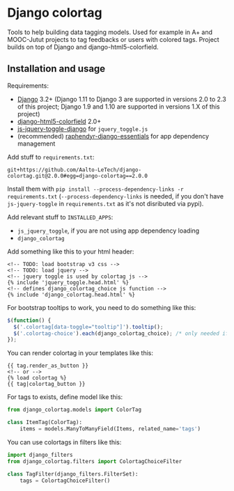 Django colortag
================

Tools to help building data tagging models.
Used for example in A+ and MOOC-Jutut projects to tag feedbacks or users with colored tags.
Project builds on top of Django and django-html5-colorfield.

Installation and usage
----------------------

Requirements:

 * [Django](https://www.djangoproject.com/) 3.2+ (Django 1.11 to Django 3 are supported in versions 2.0 to 2.3 of this project; Django 1.9 and 1.10 are supported in versions 1.X of this project)
 * [django-html5-colorfield](https://github.com/knyghty/django-html5-colorfield) 2.0+
 * [js-jquery-toggle-django](https://github.com/Aalto-LeTech/js-jquery-toggle) for `jquery_toggle.js`
 * (recommended) [raphendyr-django-essentials](https://github.com/raphendyr/raphendyr-django-essentials) for app dependency management

Add stuff to `requirements.txt`:

```
git+https://github.com/Aalto-LeTech/django-colortag.git@2.0.0#egg=django-colortag==2.0.0
```

Install them with `pip install --process-dependency-links -r requirements.txt`
(`--process-dependency-links` is needed, if you don't have `js-jquery-toggle` in `requirements.txt` as it's not disributed via pypi).

Add relevant stuff to `INSTALLED_APPS`:

 * `js_jquery_toggle`, if you are not using app dependency loading
 * `django_colortag`

Add something like this to your html header:

```html+django
<!-- TODO: load bootstrap v3 css -->
<!-- TODO: load jquery -->
<!-- jquery toggle is used by colortag js -->
{% include 'jquery_toggle.head.html' %}
<!-- defines django_colortag_choice js function -->
{% include 'django_colortag.head.html' %}
```

For bootstrap tooltips to work, you need to do something like this:

```javascript
$(function() {
  $('.colortag[data-toggle="tooltip"]').tooltip();
  $('.colortag-choice').each(django_colortag_choice); /* only needed if you use ColortagChoiceFilter, ColortagChoiceField or ColortagSelectMultiple */
});
```

You can render colortag in your templates like this:

```html+django
{{ tag.render_as_button }}
<!-- or -->
{% load colortag %}
{{ tag|colortag_button }}
```

For tags to exists, define model like this:

```python
from django_colortag.models import ColorTag

class ItemTag(ColorTag):
    items = models.ManyToManyField(Items, related_name='tags')
```

You can use colortags in filters like this:

```python
import django_filters
from django_colortag.filters import ColortagChoiceFilter

class TagFilter(django_filters.FilterSet):
    tags = ColortagChoiceFilter()
```
